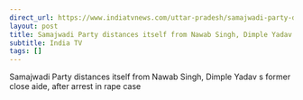 ```yaml
---
direct_url: https://www.indiatvnews.com/uttar-pradesh/samajwadi-party-distances-itself-from-nawab-singh-dimple-yadav-former-close-aide-after-arrest-in-rape-case-kannauj-uttar-pradesh-bjp-latest-updates-2024-08-12-946556
layout: post
title: Samajwadi Party distances itself from Nawab Singh, Dimple Yadav s former close aide, after arrest in rape case
subtitle: India TV
tags: []
---
```


Samajwadi Party distances itself from Nawab Singh, Dimple Yadav s former close aide, after arrest in rape case
